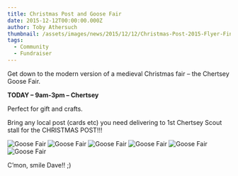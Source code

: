 ```yaml
---
title: Christmas Post and Goose Fair
date: 2015-12-12T00:00:00.000Z
author: Toby Athersuch
thumbnail: /assets/images/news/2015/12/12/Christmas-Post-2015-Flyer-Final-690.jpg
tags:
  - Community
  - Fundraiser
---
```


Get down to the modern version of a medieval Christmas fair – the Chertsey Goose Fair.

**TODAY – 9am-3pm – Chertsey**

Perfect for gift and crafts.

Bring any local post (cards etc) you need delivering to 1st Chertsey Scout stall for the CHRISTMAS POST!!!

![Goose Fair](/assets/images/news/2015/12/12/Christmas-Post-2015-Flyer-Final-690.jpg)
![Goose Fair](/assets/images/news/2015/12/12/Goose-Fair-2015-1-of-4.jpg)
![Goose Fair](/assets/images/news/2015/12/12/Goose-Fair-2015-2-of-4.jpg)
![Goose Fair](/assets/images/news/2015/12/12/Goose-Fair-2015-3-of-4.jpg)
![Goose Fair](/assets/images/news/2015/12/12/Goose-Fair-2015-4-of-4.jpg)
![Goose Fair](/assets/images/news/2015/12/12/Goose-Fair-2015-Dave-1-of-1.jpg)

C’mon, smile Dave!! ;)